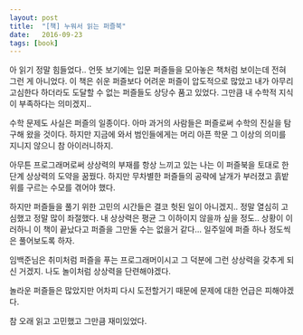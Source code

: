 ```yaml
---
layout: post
title:  "[책] 누워서 읽는 퍼즐북"
date:   2016-09-23
tags: [book]
---
```


아 읽기 정말 힘들었다.. 언뜻 보기에는 입문 퍼즐들을 모아놓은 책처럼 보이는데 전혀 그런 게 아니었다. 이 책은 쉬운 퍼즐보다 어려운 퍼즐이 압도적으로 많았고 내가 아무리 고심한다 하더라도 도달할 수 없는 퍼즐들도 상당수 품고 있었다. 그만큼 내 수학적 지식이 부족하다는 의미겠지.. 

  수학 문제도 사실은 퍼즐의 일종이다. 아마 과거의 사람들은 퍼즐로써 수학의 진실을 탐구해 왔을 것이다. 하지만 지금에 와서 범인들에게는 머리 아픈 학문 그 이상의 의미를 지니지 않으니 참 아이러니하지. 

  아무튼 프로그래머로써 상상력의 부재를 항상 느끼고 있는 나는 이 퍼즐북을 토대로 한 단계 상상력의 도약을 꿈꿨다. 하지만 무차별한 퍼즐들의 공략에 날개가 부러졌고 흙밭 위를 구르는 수모를 겪어야 했다. 

  하지만 퍼즐들을 풀기 위한 고민의 시간들은 결코 헛된 일이 아니겠지.. 정말 열심히 고심했고 정말 많이 좌절했다. 내 상상력은 평균 그 이하이지 않을까 싶을 정도.. 상황이 이러하니 이 책이 끝났다고 퍼즐을 그만둘 수는 없을거 같다... 일주일에 퍼즐 하나 정도씩은 풀어보도록 하자. 

  임백준님은 취미처럼 퍼즐을 푸는 프로그래머이시고 그 덕분에 그런 상상력을 갖추게 되신 거겠지. 나도 놀이처럼 상상력을 단련해야겠다. 

  놀라운 퍼즐들은 많았지만 어차피 다시 도전할거기 때문에 문제에 대한 언급은 피해야겠다. 

  참 오래 읽고 고민했고 그만큼 재미있었다.